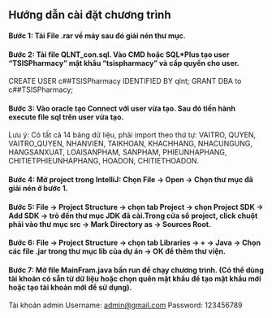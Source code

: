 ## Hướng dẫn cài đặt chương trình
#### Bước 1: Tải File .rar về máy sau đó giải nén thư mục.
#### Bước 2: Tải file QLNT_con.sql. Vào CMD hoặc SQL*Plus tạo user “TSISPharmacy” mật khẩu “tsispharmacy” và cấp quyền cho user.
CREATE USER c##TSISPharmacy IDENTIFIED BY qlnt;
GRANT DBA to c##TSISPharmacy;
#### Bước 3:  Vào oracle tạo Connect với user vừa tạo. Sau đó tiến hành execute file sql trên user vừa tạo.
Lưu ý: Có tất cả 14 bảng dữ liệu, phải import theo thứ tự: VAITRO, QUYEN, VAITRO_QUYEN, NHANVIEN, TAIKHOAN, KHACHHANG, NHACUNGUNG, HANGSANXUAT, LOAISANPHAM, SANPHAM, PHIEUNHAPHANG, CHITIETPHIEUNHAPHANG, HOADON, CHITIETHOADON.
#### Bước 4: Mở project trong IntelliJ: Chọn File -> Open -> Chọn thư mục đã giải nén ở bước 1.
#### Bước 5: File -> Project Structure -> chọn tab Project -> chọn Project SDK -> Add SDK -> trỏ đến thư mục JDK đã cài.Trong cửa sổ project, click chuột phải vào thư mục src -> Mark Directory as -> Sources Root.
#### Bước 6: File -> Project Structure -> chọn tab Libraries -> + -> Java -> Chọn các file .jar trong thư mục lib của dự án -> OK để thêm thư viện.
#### Bước 7: Mở file MainFram.java bấn run để chạy chương trình. (Có thể dùng tài khoản có sẵn từ dữ liệu hoặc chọn quên mật khẩu để tạo mật khẩu mới hoặc tạo tài khoản mới để sử dụng).
Tài khoản admin
Username: admin@gmail.com
Password: 123456789
